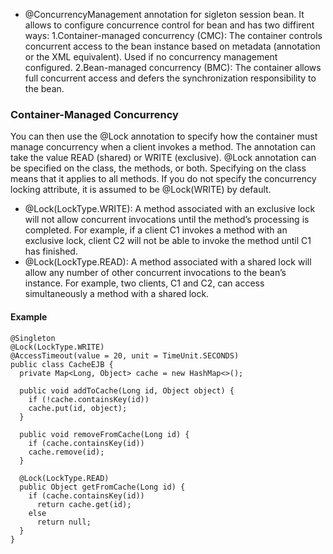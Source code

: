 
* @ConcurrencyManagement annotation for sigleton session bean. It allows to configure concurrence control for bean and has two diffirent ways:
1.Container-managed concurrency (CMC): The container controls concurrent access to the bean
instance based on metadata (annotation or the XML equivalent). Used if no concurrency management configured.
2.Bean-managed concurrency (BMC): The container allows full concurrent access and defers the
synchronization responsibility to the bean.

### Container-Managed Concurrency
You can then use the @Lock annotation to specify how the container must manage concurrency when
a client invokes a method. The annotation can take the value READ (shared) or WRITE (exclusive). @Lock annotation can be specified on the class, the methods, or both. Specifying on the class means that it
applies to all methods. If you do not specify the concurrency locking attribute, it is assumed to be @Lock(WRITE) by
default.
* @Lock(LockType.WRITE): A method associated with an exclusive lock will not allow
concurrent invocations until the method’s processing is completed. For example, if a client C1
invokes a method with an exclusive lock, client C2 will not be able to invoke the method until
C1 has finished.
* @Lock(LockType.READ): A method associated with a shared lock will allow any number of
other concurrent invocations to the bean’s instance. For example, two clients, C1 and C2, can
access simultaneously a method with a shared lock.

#### Example
```
@Singleton
@Lock(LockType.WRITE)
@AccessTimeout(value = 20, unit = TimeUnit.SECONDS)
public class CacheEJB {
  private Map<Long, Object> cache = new HashMap<>();
  
  public void addToCache(Long id, Object object) {
    if (!cache.containsKey(id))
    cache.put(id, object);
  }

  public void removeFromCache(Long id) {
    if (cache.containsKey(id))
    cache.remove(id);
  }
  
  @Lock(LockType.READ)
  public Object getFromCache(Long id) {
    if (cache.containsKey(id))
      return cache.get(id);
    else
      return null;
  }
}
```
